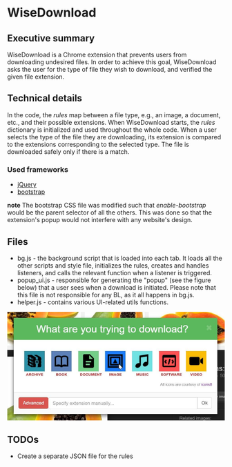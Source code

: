 # WiseDownload

## Executive summary
WiseDownload is a Chrome extension that prevents users from downloading undesired files. In order to achieve this goal, WiseDownload asks the user for the type of file they wish to download, and verified the given file extension.

## Technical details
In the code, the *rules* map between a file type, e.g., an image, a document, etc., and their possible extensions. When WiseDownload starts, the *rules* dictionary is initialized and used throughout the whole code.
When a user selects the type of the file they are downloading, its extension is compared to the extensions corresponding to the selected type. The file is downloaded safely only if there is a match.

### Used frameworks
 * [jQuery](https://jquery.com/)
 * [bootstrap](http://getbootstrap.com/)

**note** The bootstrap CSS file was modified such that *enable-bootstrap* would be the parent selector of all the others. This was done so that the extension's popup would not interfere with any website's design.

## Files
 * bg.js - the background script that is loaded into each tab. It loads all the other scripts and style file, initializes the rules, creates and handles listeners, and calls the relevant function when a listener is triggered.
 * popup_ui.js - responsible for generating the "popup" (see the figure below) that a user sees when a download is initiated. Please note that this file is not responsible for any BL, as it all happens in bg.js. 
 * helper.js - contains various UI-related utils functions.

![The user is queried regarding the type of the file he/she is downloading](/demo_img.jpg?raw=true "The user is queried regarding the type of the file he/she is downloading")

## TODOs
 * Create a separate JSON file for the rules
